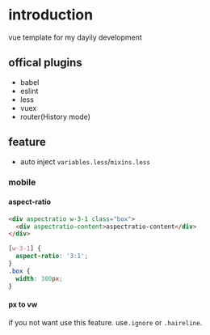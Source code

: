 # introduction

vue template for my dayily development

## offical plugins

- babel
- eslint
- less
- vuex
- router(History mode)

## feature

- auto inject `variables.less`/`mixins.less`

### mobile

#### aspect-ratio

```html
<div aspectratio w-3-1 class="box">
  <div aspectratio-content>aspectratio-content</div>
</div>
```

```css
[w-3-1] {
  aspect-ratio: '3:1';
}
.box {
  width: 300px;
}
```

#### px to vw

if you not want use this feature. use`.ignore` or `.haireline`.

